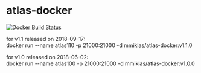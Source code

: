 # atlas-docker
[![Docker Build Status](https://img.shields.io/docker/build/mmiklas/atlas-docker.svg?style=flat-square)](https://hub.docker.com/r/mmiklas/atlas-docker/)

for v1.1 released on 2018-09-17:  
docker run --name atlas110 -p 21000:21000 -d mmiklas/atlas-docker:v1.1.0  

for v1.0 released on 2018-06-02:  
docker run --name atlas100 -p 21000:21000 -d mmiklas/atlas-docker:v1.0.0    
